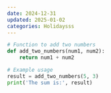 ```yaml
---
date: 2024-12-31
updated: 2025-01-02
categories: Holidaysss
---
```


```python title="add_numbers.py"
# Function to add two numbers
def add_two_numbers(num1, num2):
    return num1 + num2

# Example usage
result = add_two_numbers(5, 3)
print('The sum is:', result)
```

